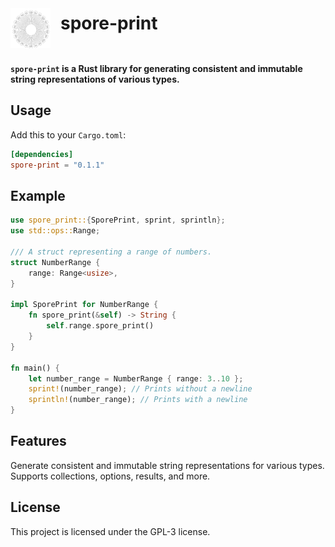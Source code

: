 <div style="display: flex; align-items: center; gap: 16px; margin-top: 24px; margin-bottom: 24px;">
  <img src="../../assets/sporeprint-logo.svg" alt="SporePrint Logo" width="64" height="64" style="margin-top: 16px">
  <h1 style="margin: 0; line-height: 1;">spore-print</h1>
</div>

#### `spore-print` is a Rust library for generating consistent and immutable string representations of various types.

## Usage

Add this to your `Cargo.toml`:

```toml
[dependencies]
spore-print = "0.1.1"
```

## Example

```rust 
use spore_print::{SporePrint, sprint, sprintln};
use std::ops::Range;

/// A struct representing a range of numbers.
struct NumberRange {
    range: Range<usize>,
}

impl SporePrint for NumberRange {
    fn spore_print(&self) -> String {
        self.range.spore_print()
    }
}

fn main() {
    let number_range = NumberRange { range: 3..10 };
    sprint!(number_range); // Prints without a newline
    sprintln!(number_range); // Prints with a newline
}
```

## Features

Generate consistent and immutable string representations for various types.
Supports collections, options, results, and more.

## License

This project is licensed under the GPL-3 license.